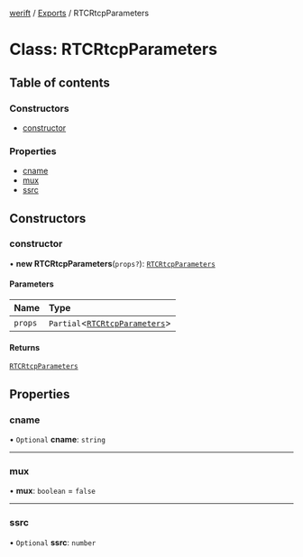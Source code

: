 [werift](../README.md) / [Exports](../modules.md) / RTCRtcpParameters

# Class: RTCRtcpParameters

## Table of contents

### Constructors

- [constructor](RTCRtcpParameters.md#constructor)

### Properties

- [cname](RTCRtcpParameters.md#cname)
- [mux](RTCRtcpParameters.md#mux)
- [ssrc](RTCRtcpParameters.md#ssrc)

## Constructors

### constructor

• **new RTCRtcpParameters**(`props?`): [`RTCRtcpParameters`](RTCRtcpParameters.md)

#### Parameters

| Name | Type |
| :------ | :------ |
| `props` | `Partial`\<[`RTCRtcpParameters`](RTCRtcpParameters.md)\> |

#### Returns

[`RTCRtcpParameters`](RTCRtcpParameters.md)

## Properties

### cname

• `Optional` **cname**: `string`

___

### mux

• **mux**: `boolean` = `false`

___

### ssrc

• `Optional` **ssrc**: `number`
